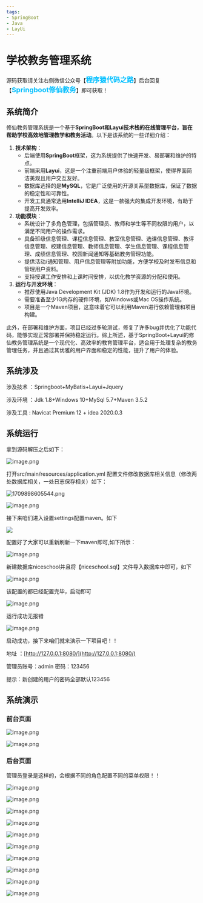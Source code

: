 ```yaml
---
tags:
- SpringBoot
- Java
- LayUi
---
```



# 学校教务管理系统

源码获取请关注右侧微信公众号【<span style="font-weight: bold;text-align:left;font-size: 18px;color:#00bfff">程序猿代码之路</span>】后台回复【<span style="font-weight: bold;text-align:left;font-size: 18px;color:#00bfff">Springboot修仙教务</span>】即可获取！


## 系统简介

修仙教务管理系统是一个基于**SpringBoot和Layui技术栈的在线管理平台，旨在帮助学校高效地管理教学和教务活动**。以下是该系统的一些详细介绍：

1. **技术架构**：
    - 后端使用**SpringBoot**框架，这为系统提供了快速开发、易部署和维护的特点。
    - 前端采用**Layui**，这是一个注重前端用户体验的轻量级框架，使得界面简洁美观且用户交互友好。
    - 数据库选择的是**MySQL**，它是广泛使用的开源关系型数据库，保证了数据的稳定性和可靠性。
    - 开发工具通常选用**IntelliJ IDEA**，这是一款强大的集成开发环境，有助于提高开发效率。
2. **功能模块**：
    - 系统设计了多角色管理，包括管理员、教师和学生等不同权限的用户，以满足不同用户的操作需求。
    - 具备班级信息管理、课程信息管理、教室信息管理、选课信息管理、教评信息管理、校建信息管理、教师信息管理、学生信息管理、课程信息管理、成绩信息管理、校园新闻通知等基础教务管理功能。
    - 提供活动/通知管理、用户信息管理等附加功能，方便学校及时发布信息和管理用户资料。
    - 支持授课工作安排和上课时间安排，以优化教学资源的分配和使用。
3. **运行与开发环境**：
    - 推荐使用Java Development Kit (JDK) 1.8作为开发和运行的Java环境。
    - 需要准备至少1G内存的硬件环境，如Windows或Mac OS操作系统。
    - 项目是一个Maven项目，这意味着它可以利用Maven进行依赖管理和项目构建。

此外，在部署和维护方面，项目已经过多轮测试，修复了许多bug并优化了功能代码，能够实现正常部署并保持稳定运行。综上所述，基于SpringBoot+Layui的修仙教务管理系统是一个现代化、高效率的教育管理平台，适合用于处理复杂的教务管理任务，并且通过其优雅的用户界面和稳定的性能，提升了用户的体验。

## 系统涉及
涉及技术 ：Springboot+MyBatis+Layui+Jquery

涉及环境 ：Jdk 1.8+Windows 10+MySql 5.7+Maven 3.5.2

涉及工具 : Navicat Premium 12 + idea 2020.0.3

## 系统运行
拿到源码解压之后如下：

![image.png](https://cdn.nlark.com/yuque/0/2024/png/12522758/1709898466800-cccb18cf-6734-4faa-bc3c-c730533f3593.png#averageHue=%23fbf9f8&clientId=ua3134b9f-9f86-4&from=paste&height=258&id=u88eadf88&originHeight=322&originWidth=892&originalType=binary&ratio=1.25&rotation=0&showTitle=false&size=37538&status=done&style=none&taskId=ue22d67ef-10ce-4de7-bc8d-57c462e9bf2&title=&width=713.6)

打开src/main/resources/application.yml 配置文件修改数据库相关信息（修改两处数据库相关，一处日志保存相关）如下：

![1709898605544.png](https://cdn.nlark.com/yuque/0/2024/png/12522758/1709898635813-e82834b6-fec8-4876-b4c1-b06b3cf4f2a3.png#averageHue=%23edeff4&clientId=ua3134b9f-9f86-4&from=paste&height=473&id=ueaf13914&originHeight=591&originWidth=1855&originalType=binary&ratio=1.25&rotation=0&showTitle=false&size=94532&status=done&style=none&taskId=u96ebeba3-1c45-401a-bfa5-a5b60105484&title=&width=1484)

![image.png](https://cdn.nlark.com/yuque/0/2024/png/12522758/1709898700362-7a39c5cb-a6bf-439c-b2b9-55274e1e9c17.png#averageHue=%23edeff4&clientId=ua3134b9f-9f86-4&from=paste&height=526&id=uf58a81ee&originHeight=658&originWidth=1538&originalType=binary&ratio=1.25&rotation=0&showTitle=false&size=126528&status=done&style=none&taskId=u11852453-dbca-4edf-b3fd-30acff4582f&title=&width=1230.4)

接下来咱们进入设置settings配置maven。如下

![](https://cdn.nlark.com/yuque/0/2023/png/12522758/1703422102593-96a281bc-7047-426a-adcd-a98b4fd4c9c5.png#averageHue=%23dee3e9&from=url&id=r3Vlp&originHeight=881&originWidth=1210&originalType=binary&ratio=1.25&rotation=0&showTitle=false&status=done&style=none&title=)

配置好了大家可以重新刷新一下maven即可,如下所示：

![image.png](https://cdn.nlark.com/yuque/0/2024/png/12522758/1709898808724-4e104d6c-8996-4887-86f7-4c45fa0c4548.png#averageHue=%23e5ebf0&clientId=ua3134b9f-9f86-4&from=paste&height=519&id=ua47cb66d&originHeight=649&originWidth=1920&originalType=binary&ratio=1.25&rotation=0&showTitle=false&size=173122&status=done&style=none&taskId=u4b0ec2fb-0ddb-4e69-be17-3aa6b0cbd72&title=&width=1536)

新建数据库niceschool并且将【niceschool.sql】文件导入数据库中即可，如下

![image.png](https://cdn.nlark.com/yuque/0/2024/png/12522758/1709898925956-a2283155-3e05-4aed-aed3-ac6628771ed0.png#averageHue=%23f4f2f0&clientId=ua3134b9f-9f86-4&from=paste&height=466&id=u241f1f32&originHeight=583&originWidth=917&originalType=binary&ratio=1.25&rotation=0&showTitle=false&size=72339&status=done&style=none&taskId=uf412dfb7-0707-46ce-bdca-6b7e40bbdf0&title=&width=733.6)

该配置的都已经配置完毕，启动即可

![image.png](https://cdn.nlark.com/yuque/0/2024/png/12522758/1709899003211-03890a4e-f1df-4a7e-912e-9acdd0e2b213.png#averageHue=%23eaecf1&clientId=ua3134b9f-9f86-4&from=paste&height=425&id=uaa2392b1&originHeight=531&originWidth=1742&originalType=binary&ratio=1.25&rotation=0&showTitle=false&size=128945&status=done&style=none&taskId=u9d998d73-24a2-4436-9b3f-79517860df3&title=&width=1393.6)

运行成功无报错

![image.png](https://cdn.nlark.com/yuque/0/2024/png/12522758/1709899097972-5982cf64-407f-4b08-ab0a-55f09689117c.png#averageHue=%23ded6a9&clientId=ua3134b9f-9f86-4&from=paste&height=773&id=u1c367e7d&originHeight=966&originWidth=1908&originalType=binary&ratio=1.25&rotation=0&showTitle=false&size=285797&status=done&style=none&taskId=u0e952ec4-7e33-4ce1-8b7e-bbdcab233d3&title=&width=1526.4)

启动成功，接下来咱们就来演示一下项目吧！！

地址 ：[http://127.0.0.1:8080/](http://127.0.0.1:8080/)

管理员账号：admin    密码：123456

提示：新创建的用户的密码全部默认123456
## 系统演示
### 前台页面

![image.png](https://cdn.nlark.com/yuque/0/2024/png/12522758/1709899244254-93e962ec-f84c-4018-8473-3085e890f5b6.png#averageHue=%23ebcfaa&clientId=ua3134b9f-9f86-4&from=paste&height=702&id=u900d66e4&originHeight=878&originWidth=1909&originalType=binary&ratio=1.25&rotation=0&showTitle=false&size=309843&status=done&style=none&taskId=u654c6538-78c8-4e16-8381-cb22b7a320e&title=&width=1527.2)

![image.png](https://cdn.nlark.com/yuque/0/2024/png/12522758/1709899275721-b68283b0-d57d-42c1-8bee-8062eeb9cc41.png#averageHue=%23e8c9a0&clientId=ua3134b9f-9f86-4&from=paste&height=699&id=u1695bc6d&originHeight=874&originWidth=1909&originalType=binary&ratio=1.25&rotation=0&showTitle=false&size=172000&status=done&style=none&taskId=ub9962ea4-892d-483e-90f8-2493f61931c&title=&width=1527.2)

### 后台页面

管理员登录是这样的，会根据不同的角色配置不同的菜单权限！！

![image.png](https://cdn.nlark.com/yuque/0/2024/png/12522758/1709899346805-3eb4fc49-fac8-4de6-811f-d72066a6dcf8.png#averageHue=%23fafafa&clientId=ua3134b9f-9f86-4&from=paste&height=694&id=u33410134&originHeight=868&originWidth=1919&originalType=binary&ratio=1.25&rotation=0&showTitle=false&size=76243&status=done&style=none&taskId=udd6a8053-63dc-4014-945b-258fc0f51cb&title=&width=1535.2)

![image.png](https://cdn.nlark.com/yuque/0/2024/png/12522758/1709899415199-42792cc9-9fcb-4f0e-90ba-60daa071a77f.png#averageHue=%23fcfcfb&clientId=ua3134b9f-9f86-4&from=paste&height=708&id=u8d7463e2&originHeight=885&originWidth=1918&originalType=binary&ratio=1.25&rotation=0&showTitle=false&size=61371&status=done&style=none&taskId=ub499f75d-7847-43d8-940d-0d7a38cad23&title=&width=1534.4)

![image.png](https://cdn.nlark.com/yuque/0/2024/png/12522758/1709899431603-7cb63561-8e02-4f7a-826e-d9f94c30e1de.png#averageHue=%23e7dc94&clientId=ua3134b9f-9f86-4&from=paste&height=675&id=u64b26376&originHeight=844&originWidth=1920&originalType=binary&ratio=1.25&rotation=0&showTitle=false&size=123971&status=done&style=none&taskId=u1bd06d2c-44da-493b-a0b1-132795aa20b&title=&width=1536)

![image.png](https://cdn.nlark.com/yuque/0/2024/png/12522758/1709899445069-52a2dcb4-2cc9-4ed6-8d4a-afaa525718aa.png#averageHue=%23049588&clientId=ua3134b9f-9f86-4&from=paste&height=691&id=u6b0e3b85&originHeight=864&originWidth=1920&originalType=binary&ratio=1.25&rotation=0&showTitle=false&size=90820&status=done&style=none&taskId=udaf526c6-d3ab-4354-9865-0c1971f9e55&title=&width=1536)

![image.png](https://cdn.nlark.com/yuque/0/2024/png/12522758/1709899457656-d3316491-88e6-4615-80ea-1d0bf7fa8425.png#averageHue=%23049688&clientId=ua3134b9f-9f86-4&from=paste&height=685&id=uf54bb2e7&originHeight=856&originWidth=1920&originalType=binary&ratio=1.25&rotation=0&showTitle=false&size=83327&status=done&style=none&taskId=ua0818f80-32f3-4670-bee3-c5c7b4ef32e&title=&width=1536)

![image.png](https://cdn.nlark.com/yuque/0/2024/png/12522758/1709899473114-126ef4f5-26fe-40f5-ab37-53e0b1fc48a3.png#averageHue=%234d5451&clientId=ua3134b9f-9f86-4&from=paste&height=662&id=u2c47a598&originHeight=828&originWidth=1917&originalType=binary&ratio=1.25&rotation=0&showTitle=false&size=87050&status=done&style=none&taskId=u52300bac-83ca-4d3f-be54-ac8b7a0c2d7&title=&width=1533.6)

![image.png](https://cdn.nlark.com/yuque/0/2024/png/12522758/1709899484120-0a899258-f7ca-4a3f-8a9c-c78bf85adaa4.png#averageHue=%23d8ddaa&clientId=ua3134b9f-9f86-4&from=paste&height=619&id=uc8fdc714&originHeight=774&originWidth=1920&originalType=binary&ratio=1.25&rotation=0&showTitle=false&size=83597&status=done&style=none&taskId=uf65239c9-debc-4f5f-808f-77b1c40c108&title=&width=1536)

![image.png](https://cdn.nlark.com/yuque/0/2024/png/12522758/1709899498076-4485ebbe-34aa-45f6-badd-7b3d5523c2eb.png#averageHue=%23f9b632&clientId=ua3134b9f-9f86-4&from=paste&height=523&id=ue2976d3b&originHeight=654&originWidth=1920&originalType=binary&ratio=1.25&rotation=0&showTitle=false&size=72417&status=done&style=none&taskId=u24423c39-0a91-47ff-b94b-8df8312e2b6&title=&width=1536)

![image.png](https://cdn.nlark.com/yuque/0/2024/png/12522758/1709899510016-895ffe76-b7a9-4493-9981-6c1044aefdc9.png#averageHue=%23059588&clientId=ua3134b9f-9f86-4&from=paste&height=604&id=ufbcfc40d&originHeight=755&originWidth=1920&originalType=binary&ratio=1.25&rotation=0&showTitle=false&size=78456&status=done&style=none&taskId=u8dcb3e1f-aa42-4e85-a647-e9a6ed894d4&title=&width=1536)

![image.png](https://cdn.nlark.com/yuque/0/2024/png/12522758/1709899524149-264bd5b6-4664-4b3b-af7e-b2f95c4930c0.png#averageHue=%23fa7f4a&clientId=ua3134b9f-9f86-4&from=paste&height=601&id=u84da2fe5&originHeight=751&originWidth=1920&originalType=binary&ratio=1.25&rotation=0&showTitle=false&size=90594&status=done&style=none&taskId=u5671c924-0c86-49d8-bc1c-66eefa8372b&title=&width=1536)
